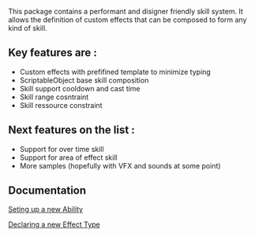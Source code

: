 This package contains a performant and disigner friendly skill system.
It allows the definition of custom effects that can be composed to form any kind of skill.

## Key features are :
 - Custom effects with prefifined template to minimize typing
 - ScriptableObject base skill composition
 - Skill support cooldown and cast time
 - Skill range cosntraint
 - Skill ressource constraint
  
## Next features on the list :

 - Support for over time skill
 - Support for area of effect skill
 - More samples (hopefully with VFX and sounds at some point)
 
## Documentation
[Seting up a new Ability](../Documentation~/Seting%20up%20a%20new%20Ability.md)

[Declaring a new Effect Type](../Documentation~/Declaring%20a%20new%20Effect%20Type.md)
